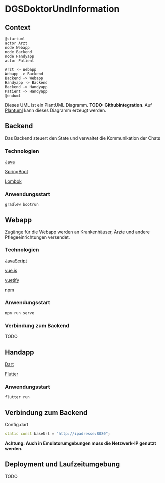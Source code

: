 # DGSDoktorUndInformation

## Context

```plantuml
@startuml
actor Arzt
node Webapp
node Backend
node Handyapp
actor Patient

Arzt -> Webapp
Webapp -> Backend
Backend -> Webapp
Handyapp -> Backend
Backend -> Handyapp
Patient -> Handyapp
@enduml
```
Dieses UML ist ein PlantUML Diagramm. **TODO: Githubintegration**. Auf [Plantuml](https://plantuml.com/de/) kann dieses Diagramm erzeugt werden.

## Backend
Das Backend steuert den State und verwaltet die Kommunikation der Chats

### Technologien
[Java](https://www.java.com/)

[SpringBoot](https://spring.io/projects/spring-boot)

[Lombok](https://projectlombok.org/)

### Anwendungsstart
```
gradlew bootrun
```

## Webapp
Zugänge für die Webapp werden an Krankenhäuser, Ärzte und andere Pflegeeinrichtungen versendet.

### Technologien
[JavaScript](https://developer.mozilla.org/de/docs/Web/JavaScript)

[vue.js](https://vuejs.org/)

[vuetify](https://vuetifyjs.com/)

[npm](https://www.npmjs.com/)

### Anwendungsstart
```
npm run serve
```

### Verbindung zum Backend
TODO

## Handapp
[Dart](https://de.wikipedia.org/wiki/Dart_(Programmiersprache))

[Flutter](https://flutter.dev)

### Anwendungsstart
```
flutter run
```

## Verbindung zum Backend
Config.dart
```dart
static const baseUrl = "http://ipadresse:8080";
```
**Achtung: Auch in Emulatorumgebungen muss die Netzwerk-IP genutzt werden.**

## Deployment und Laufzeitumgebung

TODO

